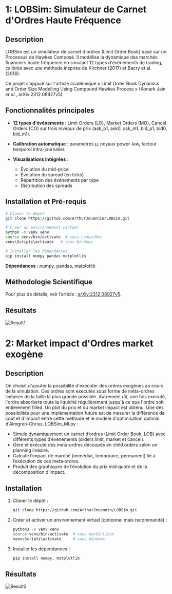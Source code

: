 # 1: LOBSim: Simulateur de Carnet d'Ordres Haute Fréquence

## Description

LOBSim est un simulateur de carnet d'ordres (Limit Order Book) basé sur un Processus de Hawkes Composé. Il modélise la dynamique des marchés financiers haute fréquence en simulant 12 types d'événements de trading, calibrés avec une méthode inspirée de Kirchner (2017) et Bacry et al. (2016). 

Ce projet s'appuie sur l'article académique « Limit Order Book Dynamics and Order Size Modelling Using Compound Hawkes Process » (Konark Jain *et al.*, arXiv:2312.08927v5).

## Fonctionnalités principales

* **12 types d'événements** : Limit Orders (LO), Market Orders (MO), Cancel Orders (CO) sur trois niveaux de prix (ask\_p1, ask0, ask\_m1, bid\_p1, bid0, bid\_m1).
* **Calibration automatique** : paramètres μ, noyaux power-law, facteur temporel intra-journalier.
* **Visualisations intégrées** :
  
  * Évolution du mid-price
  * Évolution du spread (en ticks)
  * Répartition des événements par type
  * Distribution des spreads

## Installation et Pré-requis

```bash
# Cloner le dépôt
git clone https://github.com/ArthurJouannin/LOBSim.git

# Créer un environnement virtuel
python -m venv venv
source venv/bin/activate  # sous Linux/Mac
venv\Scripts\activate   # sous Windows

# Installer les dépendances
pip install numpy pandas matplotlib
```

**Dépendances** : numpy, pandas, matplotlib

## Méthodologie Scientifique

Pour plus de détails, voir l’article : [arXiv:2312.08927v5](https://arxiv.org/abs/2312.08927).

## Résultats

![Result1](https://github.com/user-attachments/assets/f5926498-0689-4974-8600-f1786e226e3d)

# 2: Market impact d'Ordres market exogène

## Description

On choisit d'ajouter la possibilité d'executer des ordres exogènes au cours de la simulation. Ces ordres sont executés sous forme de méta-ordres linéaires de la taille la plus grande possible. Autrement dit, une fois executé, l'ordre absorbera toute la liquidité régulièrement jusqu'à ce que l'ordre soit entièrement filled. Un plot du prix et du market impact est obtenu.
Une des possibilités pour une implémentation future est de mesurer la différence de coût et d'impact entre cette méthode et le modèle d'optimisation optimal d'Almgren-Chriss.
LOBSim_MI.py : 
- Simule dynamiquement un carnet d’ordres (Limit Order Book, LOB) avec différents types d’événements (orders limit, market et cancel).
- Gère et exécute des meta‐ordres découpés en child orders selon un planning linéaire.
- Calcule l’impact de marché (immédiat, temporaire, permanent) lié à l’exécution de ces meta‐ordres.
- Produit des graphiques de l’évolution du prix mid‐quote et de la décomposition d’impact.

## Installation

1. Cloner le dépôt :
    ```bash
    git clone https://github.com/ArthurJouannin/LOBSim.git
    ```
2. Créer et activer un environnement virtuel (optionnel mais recommandé) :
    ```bash
    python3 -m venv venv
    source venv/bin/activate  # sous macOS/Linux
    venv\Scripts\activate     # sous Windows
    ```
3. Installer les dépendances :
    ```bash
    pip install numpy, matplotlib
    ```
    
## Résultats

![Result2](https://github.com/user-attachments/assets/5e149d24-3e66-4528-8c59-7cbf3655156c)

